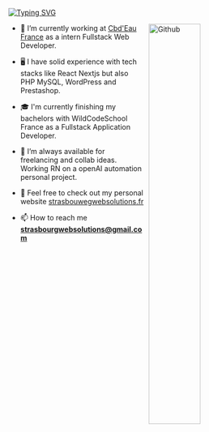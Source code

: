 [![Typing SVG](https://readme-typing-svg.demolab.com/?lines=Hello+World!+I'm+Ricardo+Martinho;Web+developer+and+UX+UI+Designer)](https://git.io/typing-svg)

 <img width="45%" align="right" alt="Github" style="margin-left: 10px" src="https://media.tenor.com/27Svs8e4rj4AAAAC/typing-monkey.gif">



- 🌿 I’m currently working at <a href="https://cbdeau.fr" target="blank">Cbd'Eau France</a> as a intern Fullstack Web Developer.

- 🖥️ I have solid experience with tech stacks like React Nextjs but also PHP MySQL, WordPress and Prestashop.

- 🎓 I'm currently finishing my bachelors with WildCodeSchool France as a Fullstack Application Developer.

- 🌇 I’m always available for freelancing and collab ideas. Working RN on a openAI automation personal project. 

- 🌊 Feel free to check out my personal website [strasbouwegwebsolutions.fr](https://strasbourgwebsolutions.fr)

- 📫 How to reach me **strasbourgwebsolutions@gmail.com**
